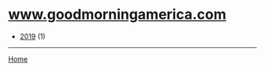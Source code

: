 # www.goodmorningamerica.com

  * [2019](./www-goodmorningamerica-com-2019.md/) (1)
----

[Home](../)
